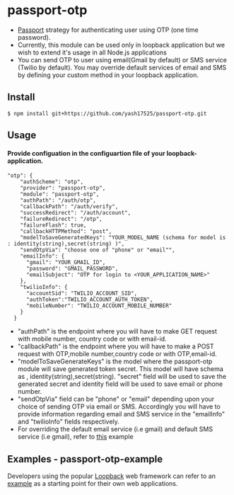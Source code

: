 # passport-otp

- [Passport](http://passportjs.org/) strategy for authenticating user using OTP (one time password).
- Currently, this module can be used only in loopback application but we wish to extend it's usage in all Node.js applications
- You can send OTP to user using email(Gmail by default) or SMS service (Twilio by default). You may override default services of email and SMS by defining your custom method in your loopback application.

## Install

    $ npm install git+https://github.com/yash17525/passport-otp.git

## Usage

#### Provide configuation in the configuartion file of your loopback-application.

```
"otp": {
    "authScheme": "otp",
    "provider": "passport-otp",
    "module": "passport-otp",
    "authPath": "/auth/otp",
    "callbackPath": "/auth/verify",
    "successRedirect": "/auth/account",
    "failureRedirect": "/otp",
    "failureFlash": true,
    "callbackHTTPMethod": "post",
    "modelToSaveGeneratedKeys": "YOUR_MODEL_NAME (schema for model is : identity(string),secret(string) )",
    "sendOtpVia": "choose one of "phone" or "email"",
    "emailInfo": {
      "gmail": "YOUR_GMAIL_ID",
      "password": "GMAIL_PASSWORD",
      "emailSubject": "OTP for login to <YOUR_APPLICATION_NAME>"
    },
    "twilioInfo": {
      "accountSid": "TWILIO_ACCOUNT_SID",
      "authToken":"TWILIO_ACCOUNT_AUTH_TOKEN",
      "mobileNumber": "TWILIO_ACCOUNT_MOBILE_NUMBER"
    }
  }
```

- "authPath" is the endpoint where you will have to make GET request with mobile number, country code or with email-id.
- "callbackPath" is the endpoint where you will have to make a POST request with OTP,mobile number,country code or with OTP,email-id.
- "modelToSaveGenerateKeys" is the model where the passport-otp module will save generated token secret. This model will have schema as , identity(string),secret(string). "secret" field will be used to save the generated secret and identity field will be used to save email or phone number.
- "sendOtpVia" field can be "phone" or "email" depending upon your choice of sending OTP via email or SMS. Accordingly you will have to provide information regarding email and SMS service in the "emailInfo" and "twilioInfo" fields respectively.
- For overriding the default email service (i.e gmail) and default SMS service (i.e gmail), refer to [this](#examples---passport-otp-example) example

## Examples - passport-otp-example

Developers using the popular [Loopback](https://loopback.io/) web framework can
refer to an [example](https://github.com/yash17525/loopback-project-authentication.git)
as a starting point for their own web applications.

